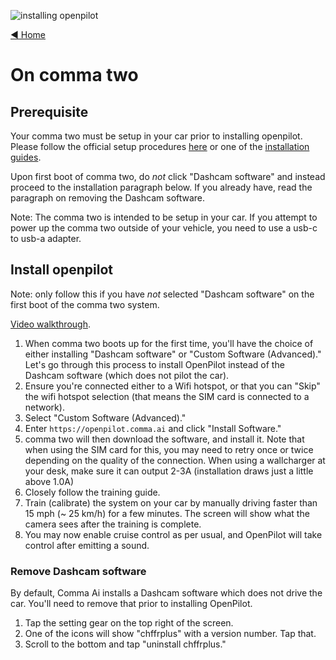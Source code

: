 ![installing openpilot](https://user-images.githubusercontent.com/37757984/82701893-d3d69580-9c25-11ea-8910-3b65c5bc84f6.png)

[◄ Home](https://github.com/commaai/openpilot/wiki)

# On comma two
## Prerequisite
Your comma two must be setup in your car prior to installing openpilot. Please follow the official setup procedures [here](https://comma.ai/setup/two) or one of the [installation guides](https://github.com/commaai/openpilot/wiki/Installation-Guides).

Upon first boot of comma two, do _not_ click "Dashcam software" and instead proceed to the installation paragraph below. If you already have, read the paragraph on removing the Dashcam software.

Note: The comma two is intended to be setup in your car. If you attempt to power up the comma two outside of your vehicle, you need to use a usb-c to usb-a adapter.

## Install openpilot
Note: only follow this if you have _not_ selected "Dashcam software" on the first boot of the comma two system.

[Video walkthrough](https://www.youtube.com/watch?v=RbD1X6luc0Q).

1. When comma two boots up for the first time, you'll have the choice of either installing "Dashcam software" or "Custom Software (Advanced)." Let's go through this process to install OpenPilot instead of the Dashcam software (which does not pilot the car).
2. Ensure you're connected either to a Wifi hotspot, or that you can "Skip" the wifi hotspot selection (that means the SIM card is connected to a network).
3. Select "Custom Software (Advanced)."
4. Enter `https://openpilot.comma.ai` and click "Install Software."
5. comma two will then download the software, and install it. Note that when using the SIM card for this, you may need to retry once or twice depending on the quality of the connection. When using a wallcharger at your desk, make sure it can output 2-3A (installation draws just a little above 1.0A)
6. Closely follow the training guide.
7. Train (calibrate) the system on your car by manually driving faster than 15 mph (~ 25 km/h) for a few minutes. The screen will show what the camera sees after the training is complete.
8. You may now enable cruise control as per usual, and OpenPilot will take control after emitting a sound.

### Remove Dashcam software
By default, Comma Ai installs a Dashcam software which does not drive the car. You'll need to remove that prior to installing OpenPilot.

1. Tap the setting gear on the top right of the screen.
2. One of the icons will show "chffrplus" with a version number. Tap that.
3. Scroll to the bottom and tap "uninstall chffrplus."